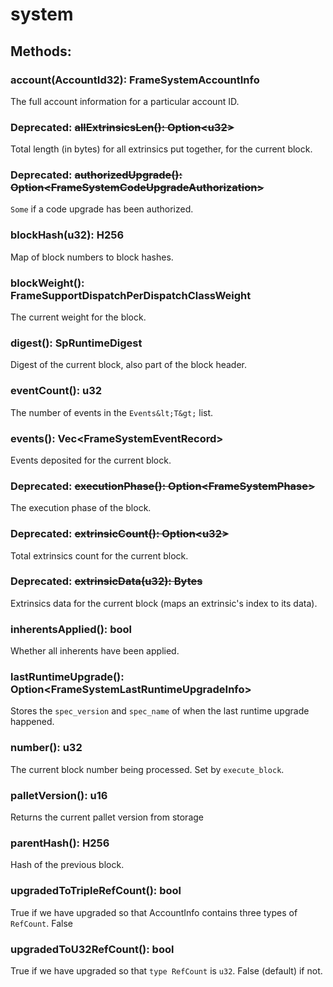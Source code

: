 # system

## Methods:

### account(AccountId32): FrameSystemAccountInfo

The full account information for a particular account ID.

### Deprecated: ~~allExtrinsicsLen(): Option&lt;u32&gt;~~

Total length (in bytes) for all extrinsics put together, for the current block.

### Deprecated: ~~authorizedUpgrade(): Option&lt;FrameSystemCodeUpgradeAuthorization&gt;~~

`Some` if a code upgrade has been authorized.

### blockHash(u32): H256

Map of block numbers to block hashes.

### blockWeight(): FrameSupportDispatchPerDispatchClassWeight

The current weight for the block.

### digest(): SpRuntimeDigest

Digest of the current block, also part of the block header.

### eventCount(): u32

The number of events in the `Events&lt;T&gt;` list.

### events(): Vec&lt;FrameSystemEventRecord&gt;

Events deposited for the current block.

### Deprecated: ~~executionPhase(): Option&lt;FrameSystemPhase&gt;~~

The execution phase of the block.

### Deprecated: ~~extrinsicCount(): Option&lt;u32&gt;~~

Total extrinsics count for the current block.

### Deprecated: ~~extrinsicData(u32): Bytes~~

Extrinsics data for the current block (maps an extrinsic's index to its data).

### inherentsApplied(): bool

Whether all inherents have been applied.

### lastRuntimeUpgrade(): Option&lt;FrameSystemLastRuntimeUpgradeInfo&gt;

Stores the `spec_version` and `spec_name` of when the last runtime upgrade happened.

### number(): u32

The current block number being processed. Set by `execute_block`.

### palletVersion(): u16

Returns the current pallet version from storage

### parentHash(): H256

Hash of the previous block.

### upgradedToTripleRefCount(): bool

True if we have upgraded so that AccountInfo contains three types of `RefCount`. False

### upgradedToU32RefCount(): bool

True if we have upgraded so that `type RefCount` is `u32`. False (default) if not.